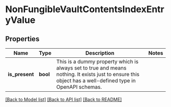 # NonFungibleVaultContentsIndexEntryValue

## Properties

Name | Type | Description | Notes
------------ | ------------- | ------------- | -------------
**is_present** | **bool** | This is a dummy property which is always set to true and means nothing. It exists just to ensure this object has a well-defined type in OpenAPI schemas.  | 

[[Back to Model list]](../README.md#documentation-for-models) [[Back to API list]](../README.md#documentation-for-api-endpoints) [[Back to README]](../README.md)


